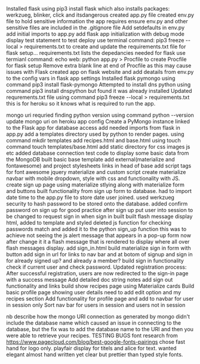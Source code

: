 Installed flask using pip3 install flask which also installs packages: werkzueg, blinker, click and itsdangerous 
created app.py file 
created env.py file to hold sensitive information the app requires 
ensure env.py and other sensitive files are included in the .gitignore file 
Add setdefaults in env.py 
add initial imports to app.py 
add flask app initialization with debug mode display test statement to test deploy 
use terminal command: pip3 freeze --local > requirements.txt to create and update the requirements.txt file for flask setup... requirements.txt lists the depedancies needed for flask
 use termianl command: echo web: python app.py > Procfile to create Procfile for flask setup 
 Remove extra blank line at end of Procfile as this may cause issues with Flask 
 created app on flask website and add deatails from env.py to the config vars in flask app settings
 Installed flask pymongo using command pip3 install flask-pymongo
Attempted to install dns python using command pip3 install dnspython but found it was already installed
Updated requrements.txt file using command  pip3 freeze --local > requirements.txt this is for heroku so it knows what is required to run the app.

mongo uri requried finding python version using command python --version 
update mongo uri on heroku app config
Create a PyMongo instance linked to the Flask app for database access
add needed imports from flask in app.py 
add a templates directory used by python to render pages. using command mkdir templates
add recipes.html and base.html using touch command  touch templates/base.html
add static directory for css images js etc
added database connection test code to display some basic data from the MongoDB
built basic base template
add external(materialize and fontawesome) and project stylesheets links in head of base 
add script tags for font awesome jquery materialize and custom script
create materialize navbar with mobile dropdown, style with css and functionality with JS. 
create sign up page using materialize stlying along with materialize form and buttons
built functionality from sign up form to database. had to import date time to the app.py file to store date user joined.
used werkzueg security to hash password to be stored onto the database.
added confirm password on sign up for good practice 
after sign up put user into session to be changed to request sign in when sign in built
built flash message display html, added to template and styled
deleted js function for checking passwords match and added it to the python sign_up function this was to achieve not seeing  the js alert message that appears in a pop-up form now after change it it a flash message that is rendered to display where all over flash messages display.
add sign_in.html build materialize sign in form with button
add sign in url for links to nav bar and at botom of signup and sign in for already signed up? and already a member?
build sign in functionality check if current user and check password.
Updated registration process: After successful registration, users are now redirected to the sign-in page with a success message
Add detailed doc string notes
add sign out functionality and links
build show recipes page using Materialize cards
Build basic profile page showing user details need to add edit option and my recipes section
Add functionality for profile page and add to navbar for user in session only
Sort nav bar for users in session and users not in session


nb
describe how the mongo URI connection as generated by mongo didn't include the database name which caused an issue in connecting to the database, but the fix was to add the database name to the URI and then you were able to retrieve your recipes. TESTING BUGS
font research from https://www.pagecloud.com/blog/best-google-fonts-pairings chose fast hand for logo only. playfair display for titels and alice for text. wanted elegant almost hand written yet clear but prettier than typed style fonts.